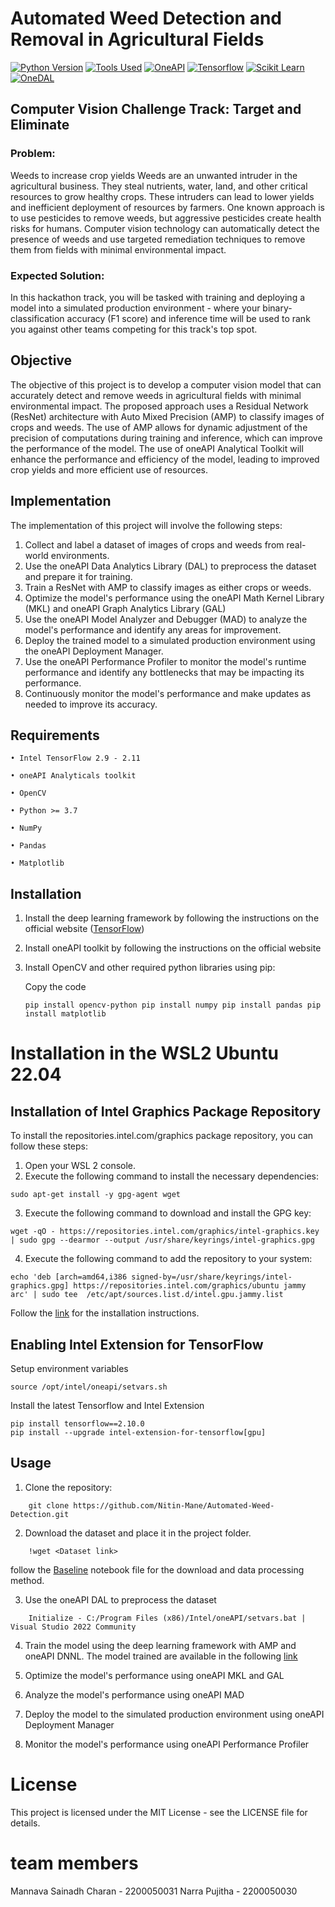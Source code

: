 # Automated Weed Detection and Removal in Agricultural Fields

[![Python Version](https://img.shields.io/badge/Python-3.8-blue.svg)](https://www.python.org/downloads/release/python-380/)
[![Tools Used](https://img.shields.io/badge/Tools-Anaconda-red.svg)](https://www.anaconda.com/)
[![OneAPI](https://img.shields.io/badge/OneAPI-Beta-green.svg)](https://software.intel.com/en-us/oneapi)
[![Tensorflow](https://img.shields.io/badge/Tensorflow-2.11.0-blueviolet.svg)](https://www.tensorflow.org/install)
[![Scikit Learn](https://img.shields.io/badge/Scikit%20Learn-0.23-orange.svg)](https://scikit-learn.org/stable/install.html)
[![OneDAL](https://img.shields.io/badge/OneDAL-1.1-lightgrey.svg)](https://software.intel.com/en-us/oneapi-onedal-library)

## Computer Vision Challenge Track: Target and Eliminate

### Problem:

Weeds to increase crop yields Weeds are an unwanted intruder in the agricultural business. They steal nutrients, water, land, and other critical resources to grow healthy crops. These intruders can lead to lower yields and inefficient deployment of resources by farmers. One known approach is to use pesticides to remove weeds, but aggressive pesticides create health risks for humans. Computer vision technology can automatically detect the presence of weeds and use targeted remediation techniques to remove them from fields with minimal environmental impact.

### Expected Solution:

In this hackathon track, you will be tasked with training and deploying a model into a simulated production environment - where your binary-classification accuracy (F1 score) and inference time will be used to rank you against other teams competing for this track's top spot.

## Objective

The objective of this project is to develop a computer vision model that can accurately detect and remove weeds in agricultural fields with minimal environmental impact. The proposed approach uses a Residual Network (ResNet) architecture with Auto Mixed Precision (AMP) to classify images of crops and weeds. The use of AMP allows for dynamic adjustment of the precision of computations during training and inference, which can improve the performance of the model. The use of oneAPI Analytical Toolkit will enhance the performance and efficiency of the model, leading to improved crop yields and more efficient use of resources.

## Implementation

The implementation of this project will involve the following steps:
1. Collect and label a dataset of images of crops and weeds from real-world environments.
2. Use the oneAPI Data Analytics Library (DAL) to preprocess the dataset and prepare it for training.
3. Train a ResNet with AMP to classify images as either crops or weeds.
4. Optimize the model's performance using the oneAPI Math Kernel Library (MKL) and oneAPI Graph Analytics Library (GAL)
5. Use the oneAPI Model Analyzer and Debugger (MAD) to analyze the model's performance and identify any areas for  improvement.
6. Deploy the trained model to a simulated production environment using the oneAPI Deployment Manager.
7. Use the oneAPI Performance Profiler to monitor the model's runtime performance and identify any bottlenecks that may be impacting its performance.
8. Continuously monitor the model's performance and make updates as needed to improve its accuracy.


## Requirements

    • Intel TensorFlow 2.9 - 2.11 

    • oneAPI Analyticals toolkit

    • OpenCV

    • Python >= 3.7

    • NumPy

    • Pandas

    • Matplotlib

## Installation

1.	Install the deep learning framework by following the instructions on the official website ([TensorFlow](https://www.intel.com/content/www/us/en/developer/articles/guide/optimization-for-tensorflow-installation-guide.html))
2.	Install oneAPI toolkit by following the instructions on the official website
3.	Install OpenCV and other required python libraries using pip:

    Copy the code
    ```
    pip install opencv-python pip install numpy pip install pandas pip install matplotlib 
    ```

# Installation in the WSL2 Ubuntu 22.04 

## Installation of Intel Graphics Package Repository
To install the repositories.intel.com/graphics package repository, you can follow these steps:

1. Open your WSL 2 console.
2. Execute the following command to install the necessary dependencies:
```
sudo apt-get install -y gpg-agent wget

```
3. Execute the following command to download and install the GPG key:
```
wget -qO - https://repositories.intel.com/graphics/intel-graphics.key | sudo gpg --dearmor --output /usr/share/keyrings/intel-graphics.gpg

```
4. Execute the following command to add the repository to your system:
```
echo 'deb [arch=amd64,i386 signed-by=/usr/share/keyrings/intel-graphics.gpg] https://repositories.intel.com/graphics/ubuntu jammy arc' | sudo tee  /etc/apt/sources.list.d/intel.gpu.jammy.list

```
Follow the [link](https://www.intel.com/content/www/us/en/docs/oneapi/installation-guide-linux/2023-0/configure-wsl-2-for-gpu-workflows.html) for the installation instructions. 

## Enabling Intel Extension for TensorFlow

Setup environment variables
```
source /opt/intel/oneapi/setvars.sh
```

Install the latest Tensorflow and Intel Extension 

```
pip install tensorflow==2.10.0
pip install --upgrade intel-extension-for-tensorflow[gpu]
```

## Usage

1.	Clone the repository:
```
    git clone https://github.com/Nitin-Mane/Automated-Weed-Detection.git 
```
2.	Download the dataset and place it in the project folder.
```
    !wget <Dataset link>
```
follow the [Baseline](./02_Baseline.ipynb) notebook file for the download and data processing method.

3.	Use the oneAPI DAL to preprocess the dataset
```
    Initialize - C:/Program Files (x86)/Intel/oneAPI/setvars.bat | Visual Studio 2022 Community
```

4.	Train the model using the deep learning framework with AMP and oneAPI DNNL. The model trained are available in the following [link](https://mega.nz/folder/FoElCQAb#zCNPsFu6HRTrMF90ekF71g)

5.	Optimize the model's performance using oneAPI MKL and GAL

6.	Analyze the model's performance using oneAPI MAD

7.	Deploy the model to the simulated production environment using oneAPI Deployment Manager

8.	Monitor the model's performance using oneAPI Performance Profiler


# License

This project is licensed under the MIT License - see the LICENSE file for details.

# team members 
Mannava Sainadh Charan - 2200050031
Narra Pujitha - 2200050030
